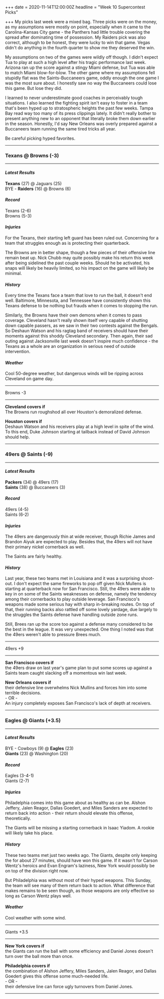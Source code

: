 +++
date = 2020-11-14T12:00:00Z
headline = "Week 10 Supercontest Picks"

+++
My picks last week were a mixed bag. Three picks were on the money, as my assumptions were mostly on point, especially when it came to the Carolina-Kansas City game - the Panthers had little trouble covering the spread after dominating time of possession. My Raiders pick was also correct, although to be honest, they were lucky to win that game. Vegas didn't do anything in the fourth quarter to show me they deserved the win.

My assumptions on two of the games were wildly off though. I didn't expect Tua to play at such a high level after his tragic performance last week. Arizona ran up the score against a stingy Miami defense, but Tua was able to match Miami blow-for-blow. The other game where my assumptions fell stupidly flat was the Saints-Buccaneers game, oddly enough the one game I was the most sure about. I honestly saw no way the Buccaneers could lose this game. But lose they did.

I learned to never underestimate good coaches in perceivably tough situations. I also learned the fighting spirit isn't easy to foster in a team that's been hyped up to stratospheric heights the past few weeks. Tampa Bay read way too many of its press clippings lately. It didn't really bother to present anything new to an opponent that literally broke them down earlier in the season. Honestly, I'd say New Orleans was overly prepared against a Buccaneers team running the same tired tricks all year.

Be careful picking hyped favorites.

***

### Texans @ Browns (-3)

***

#### _Latest Results_

**Texans** (27) @ Jaguars (25)  
BYE - **Raiders** (16) @ Browns (6)

#### _Record_

Texans (2-6)  
Browns (5-3)

#### _Injuries_

For the Texans, their starting left guard has been ruled out. Concerning for a team that struggles enough as is protecting their quarterback.

The Browns are in better shape, though a few pieces of their offensive line remain beat up. Nick Chubb may quite possibly make his return this week after being sidelined the past couple weeks. Should he be activated, his snaps will likely be heavily limited, so his impact on the game will likely be minimal.

#### _History_

Every time the Texans face a team that love to run the ball, it doesn't end well. Baltimore, Minnesota, and Tennessee have consistently shown this Texans defense to be nothing but frauds when it comes to stopping the run.

Similarly, the Browns have their own demons when it comes to pass coverage. Cleveland hasn't really shown itself very capable of shutting down capable passers, as we saw in their two contests against the Bengals. So Deshaun Watson and his ragtag band of receivers should have their moments against this shoddy Cleveland secondary. Then again, their sad outing against Jacksonville last week doesn't inspire much confidence - the Texans as a whole are an organization in serious need of outside intervention.

#### _Weather_

Cool 50-degree weather, but dangerous winds will be ripping across Cleveland on game day.

***

Browns -3

***

**Cleveland covers if**  
The Browns run roughshod all over Houston's demoralized defense.

**Houston covers if**  
Deshaun Watson and his receivers play at a high level in spite of the wind. To this end, Duke Johnson starting at tailback instead of David Johnson should help.

***

### 49ers @ Saints (-9)

***

#### _Latest Results_

**Packers** (34) @ 49ers (17)  
**Saints** (38) @ Buccaneers (3)

#### _Record_

49ers (4-5)  
Saints (6-2)

#### _Injuries_

The 49ers are dangerously thin at wide receiver, though Richie James and Brandon Aiyuk are expected to play. Besides that, the 49ers will not have their primary nickel cornerback as well.

The Saints are fairly healthy.

#### _History_

Last year, these two teams met in Louisiana and it was a surprising shoot-out. I don't expect the same fireworks to pop off given Nick Mullens is starting at quarterback now for San Francisco. Still, the 49ers were able to key in on some of the Saints weaknesses on defense, namely the tendency among their cornerbacks to play outside leverage. San Francisco's weapons made some serious hay with sharp in-breaking routes. On top of that, their running backs also rattled off some lovely yardage, due largely to the struggles the Saints defense have handling outside zone runs.

Still, Brees ran up the score too against a defense many considered to be the best in the league. It was very unexpected. One thing I noted was that the 49ers weren't able to pressure Brees much.

***

49ers +9

***

**San Francisco covers if**  
the 49ers draw on last year's game plan to put some scores up against a Saints team caught slacking off a momentous win last week.

**New Orleans covers if**  
their defensive line overwhelms Nick Mullins and forces him into some terrible decisions.  
\- OR -  
An injury completely exposes San Francisco's lack of depth at receivers.

***

### Eagles @ Giants (+3.5)

***

#### _Latest Results_

BYE - Cowboys (9) @ **Eagles** (23)  
**Giants** (23) @ Washington (20)

#### _Record_

Eagles (3-4-1)  
Giants (2-7)

#### _Injuries_

Philadelphia comes into this game about as healthy as can be. Alshon Jeffery, Jalen Reagor, Dallas Goedert, and Miles Sanders are expected to return back into action - their return should elevate this offense, theoretically.

The Giants will be missing a starting cornerback in Isaac Yiadom. A rookie will likely take his place.

#### _History_

These two teams met just two weeks ago. The Giants, despite only keeping the for about 27 minutes, should have won this game. If it wasn't for Carson Wentz's heroics and Evan Engram's laziness, New York would possibly be on top of the division right now.

But Philadelphia was without most of their hyped weapons. This Sunday, the team will see many of them return back to action. What difference that makes remains to be seen though, as those weapons are only effective so long as Carson Wentz plays well.

#### _Weather_

Cool weather with some wind.

***

Giants +3.5

***

**New York covers if**  
the Giants can run the ball with some efficiency and Daniel Jones doesn't turn over the ball more than once.

**Philadelphia covers if**  
the combination of Alshon Jeffery, Miles Sanders, Jalen Reagor, and Dallas Goedert gives this offense some much-needed life.  
\- OR -  
their defensive line can force ugly turnovers from Daniel Jones.

***